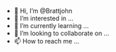 - 👋 Hi, I’m @Brattjohn
- 👀 I’m interested in ...
- 🌱 I’m currently learning ...
- 💞️ I’m looking to collaborate on ...
- 📫 How to reach me ...

<!---
Brattjohn/Brattjohn is a ✨ special ✨ repository because its `README.md` (this file) appears on your GitHub profile.
You can click the Preview link to take a look at your changes.
--->

